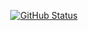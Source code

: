 <p align="center">
<a href="https://github.com/pascal-brand38"><img alt="GitHub Status" src="https://github-readme-stats.vercel.app/api?username=pascal-brand38&show_icons=true&include_all_commits=true&count_private=true"/></a>
</p>
